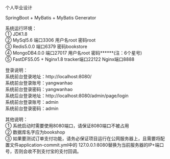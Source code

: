 个人毕业设计

SpringBoot + MyBatis + MyBatis Generator

系统运行环境：<br/>
①	JDK1.8<br/>
②	MySql5.6 端口3306 用户名root 密码root<br/>
③	Redis5.0.0 端口6379 密码bookstore<br/>
④	MongoDB4.0.0 端口27017 用户名root 密码******(注：6个星号)<br/>
⑤	FastDFS5.05 + Nginx1.8 tracker端口22122 Nginx端口8888<br/>

登录说明：<br/>
系统前台登录地址：http://localhost:8080/<br/>
系统前台登录账号：yangwanhao<br/>
系统前台登录密码：yangwanhao<br/>
系统后台登录地址：http://localhost:8080/admin/page/login<br/>
系统前台登录账号：admin<br/>
系统前台登录密码：admin<br/>

其他说明：<br/>
①	系统启动时需要使用8080端口，请保证8080端口不被占用<br/>
②	数据库名字应为bookshop<br/>
③	如果要测试订单支付功能，请务必保证项目运行在公网服务器上，且需要将配置文件application-commit.yml中的 
127.0.0.1:8080替换为当前服务器的IP+端口号，否则会收不到支付宝的支付回调。<br/>
